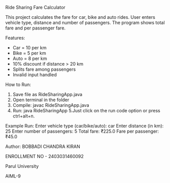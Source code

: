 Ride Sharing Fare Calculator

This project calculates the fare for car, bike and auto rides.
User enters vehicle type, distance and number of passengers.
The program shows total fare and per passenger fare.

Features:
- Car = 10 per km
- Bike = 5 per km
- Auto = 8 per km
- 10% discount if distance > 20 km
- Splits fare among passengers
- Invalid input handled

How to Run:
1. Save file as RideSharingApp.java
2. Open terminal in the folder
3. Compile: javac RideSharingApp.java
4. Run: java RideSharingApp
5.Just click on the run code option or press ctrl+alt+n.

Example Run:
Enter vehicle type (car/bike/auto): car
Enter distance (in km): 25
Enter number of passengers: 5
Total fare: ₹225.0
Fare per passenger: ₹45.0

Author:
BOBBADI CHANDRA KIRAN

ENROLLMENT NO - 2403031460092

Parul University

AIML-9
